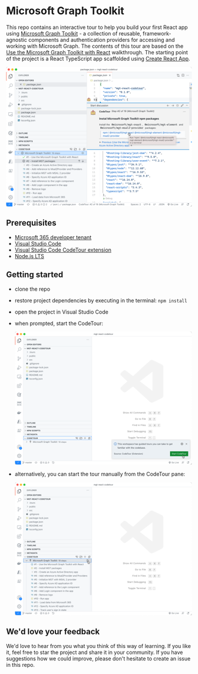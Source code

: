 # Microsoft Graph Toolkit

This repo contains an interactive tour to help you build your first React app using [Microsoft Graph Toolkit](https://docs.microsoft.com/graph/toolkit/get-started/overview?tabs=html&WT.mc_id=m365-32079-wmastyka) - a collection of reusable, framework-agnostic components and authentication providers for accessing and working with Microsoft Graph. The contents of this tour are based on the [Use the Microsoft Graph Toolkit with React](https://docs.microsoft.com/graph/toolkit/get-started/use-toolkit-with-react?WT.mc_id=m365-32079-wmastyka) walkthrough. The starting point of the project is a React TypeScript app scaffolded using [Create React App](https://github.com/facebook/create-react-app).

![Mouse pointer hovering over a code tour step in Visual Studio Code](./assets/mgt-codetour.png)

## Prerequisites

- [Microsoft 365 developer tenant](https://developer.microsoft.com/microsoft-365/dev-program?WT.mc_id=m365-32079-wmastyka)
- [Visual Studio Code](https://code.visualstudio.com/?WT.mc_id=m365-32079-wmastyka)
- [Visual Studio Code CodeTour extension](https://marketplace.visualstudio.com/items?itemName=vsls-contrib.codetour&WT.mc_id=m365-32079-wmastyka)
- [Node.js LTS](https://nodejs.org/)

## Getting started

- clone the repo
- restore project dependencies by executing in the terminal: `npm install`
- open the project in Visual Studio Code
- when prompted, start the CodeTour:

    ![Mouse pointer hovering over a green button in a popup window prompting to start a code tour in Visual Studio Code](./assets/codetour-prompt.png)

- alternatively, you can start the tour manually from the CodeTour pane:

    ![Mouse pointer hovering over a play button in the code tour pane in Visual Studio Code](./assets/start-codetour-manually.png)

## We'd love your feedback

We'd love to hear from you what you think of this way of learning. If you like it, feel free to star the project and share it in your community. If you have suggestions how we could improve, please don't hesitate to create an issue in this repo.
